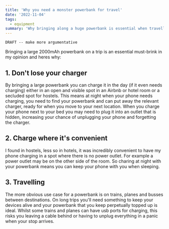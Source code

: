 ```yaml
---
title: 'Why you need a monster powerbank for travel'
date: '2022-11-04'
tags:
  - equipment
summary: 'Why bringing along a huge powerbank is essential when travelling to reduce headaches'
---
```


`DRAFT -- make more argumentative`

Bringing a large 2000mAh powerbank on a trip is an essential must-brink in my opinion and heres why:

## 1. Don't lose your charger

By bringing a large powerbank you can charge it in the day (if it even needs charging) either in an open and visible spot in an Airbnb or hotel room or a secluded spot for hostels. This means at night when your phone needs charging, you need to find your powerbank and can put away the relevant charger, ready for when you move to your next location. When you charge your phone next to your bed you may need to plug it into an outlet that is hidden, increasing your chance of unplugging your phone and forgetting the charger.

## 2. Charge where it's convenient

I found in hostels, less so in hotels, it was incredibly convenient to have my phone charging in a spot where there is no power outlet. For example a power outlet may be on the other side of the room. So charing at night with your powerbank means you can keep your phone with you when sleeping.

## 3. Travelling

The more obvious use case for a powerbank is on trains, planes and busses between destinations. On long trips you'll need something to keep your devices alive and your powerbank that you keep perpetually topped up is ideal. Whilst some trains and planes can have usb ports for charging, this risks you leaving a cable behind or having to unplug everything in a panic when your stop arrives.
